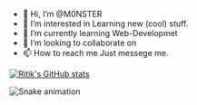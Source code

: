 

- 👋 Hi, I’m @M0NSTER
- 👀 I’m interested in Learning new (cool) stuff.
- 🌱 I’m currently learning Web-Developmet
- 💞️ I’m looking to collaborate on <a herf = "https://github.com/m0nster0p">
- 📫 How to reach me Just messege me.


[![Ritik's GitHub stats](https://github-readme-stats.vercel.app/api?username=RitikJaat)](https://github.com/anuraghazra/github-readme-stats)

![Snake animation](https://github.com/thepiyushmalhotra/thepiyushmalhotra/blob/output/github-contribution-grid-snake.svg)

<!---
RitikJaat/RitikJaat is a ✨ special ✨ repository because its `README.md` (this file) appears on your GitHub profile.
You can click the Preview link to take a look at your changes.
--->
